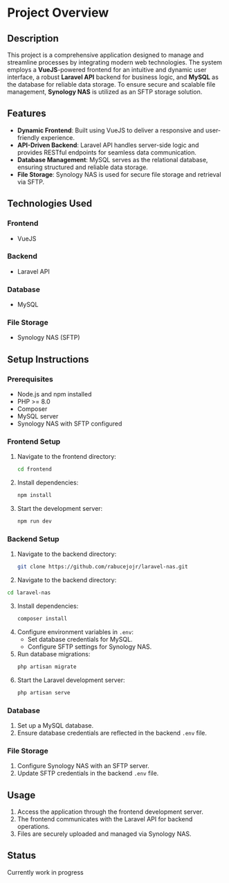 # Project Overview

## Description
This project is a comprehensive application designed to manage and streamline processes by integrating modern web technologies. The system employs a **VueJS**-powered frontend for an intuitive and dynamic user interface, a robust **Laravel API** backend for business logic, and **MySQL** as the database for reliable data storage. To ensure secure and scalable file management, **Synology NAS** is utilized as an SFTP storage solution.

## Features
- **Dynamic Frontend**: Built using VueJS to deliver a responsive and user-friendly experience.
- **API-Driven Backend**: Laravel API handles server-side logic and provides RESTful endpoints for seamless data communication.
- **Database Management**: MySQL serves as the relational database, ensuring structured and reliable data storage.
- **File Storage**: Synology NAS is used for secure file storage and retrieval via SFTP.

## Technologies Used
### Frontend
- VueJS

### Backend
- Laravel API

### Database
- MySQL

### File Storage
- Synology NAS (SFTP)

## Setup Instructions
### Prerequisites
- Node.js and npm installed
- PHP >= 8.0
- Composer
- MySQL server
- Synology NAS with SFTP configured

### Frontend Setup
1. Navigate to the frontend directory:
   ```bash
   cd frontend
   ```
2. Install dependencies:
   ```bash
   npm install
   ```
3. Start the development server:
   ```bash
   npm run dev
   ```

### Backend Setup
1. Navigate to the backend directory:
   ```bash
   git clone https://github.com/rabucejojr/laravel-nas.git
   ```
 2. Navigate to the backend directory:
 ```bash
 cd laravel-nas
 ```
3. Install dependencies:
   ```bash
   composer install
   ```
4. Configure environment variables in `.env`:
   - Set database credentials for MySQL.
   - Configure SFTP settings for Synology NAS.
5. Run database migrations:
   ```bash
   php artisan migrate
   ```
6. Start the Laravel development server:
   ```bash
   php artisan serve
   ```

### Database
1. Set up a MySQL database.
2. Ensure database credentials are reflected in the backend `.env` file.

### File Storage
1. Configure Synology NAS with an SFTP server.
2. Update SFTP credentials in the backend `.env` file.

## Usage
1. Access the application through the frontend development server.
2. The frontend communicates with the Laravel API for backend operations.
3. Files are securely uploaded and managed via Synology NAS.

## Status
Currently work in progress

